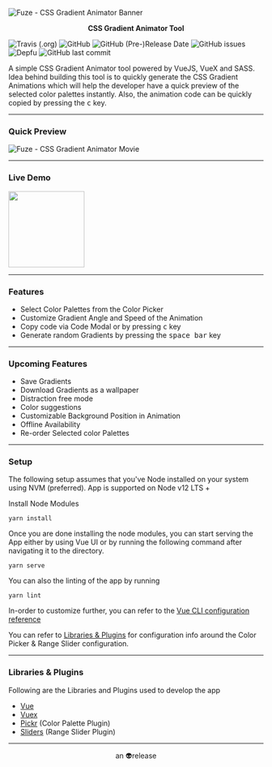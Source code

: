 
![Fuze - CSS Gradient Animator Banner](https://github.com/i-break-codes/fuze/blob/master/public/img/fuze-banner.jpg)
<p align="center"><strong>CSS Gradient Animator Tool</strong></p>

![Travis (.org)](https://img.shields.io/travis/i-break-codes/fuze?style=flat-square) ![GitHub](https://img.shields.io/github/license/i-break-codes/fuze?color=d42274&style=flat-square)  ![GitHub (Pre-)Release Date](https://img.shields.io/github/release-date-pre/i-break-codes/fuze?color=d42274&style=flat-square) ![GitHub issues](https://img.shields.io/github/issues/i-break-codes/fuze?color=d42274&style=flat-square) ![Depfu](https://img.shields.io/depfu/i-break-codes/fuze?color=d42274&style=flat-square) ![GitHub last commit](https://img.shields.io/github/last-commit/i-break-codes/fuze?color=d42274&style=flat-square)  

A simple CSS Gradient Animator tool powered by VueJS, VueX and SASS. Idea behind building this tool is to quickly generate the CSS Gradient Animations which will help the developer have a quick preview of the selected color palettes instantly. Also, the animation code can be quickly copied by pressing the <kbd>c</kbd> key.

---

### Quick Preview
<img src="https://github.com/i-break-codes/fuze/blob/master/public/img/fuze-demo.gif" alt="Fuze - CSS Gradient Animator Movie">

---

### Live Demo
<a href="https://fuse.8bit.codes"><img src="https://github.com/i-break-codes/fuze/blob/master/public/img/try-it-out.jpg" width="150"></a>

---

### Features
- Select Color Palettes from the Color Picker
- Customize Gradient Angle and Speed of the Animation
- Copy code via Code Modal or by pressing <kbd>c</kbd> key
- Generate random Gradients by pressing the <kbd>space bar</kbd> key

---

### Upcoming Features
- Save Gradients
- Download Gradients as a wallpaper
- Distraction free mode
- Color suggestions
- Customizable Background Position in Animation
- Offline Availability
- Re-order Selected color Palettes

---

### Setup

The following setup assumes that you've Node installed on your system using NVM (preferred). App is supported on Node v12 LTS +

Install Node Modules
```
yarn install
```

Once you are done installing the node modules, you can start serving the App either by using Vue UI or by running the following command after navigating it to the directory.

```
yarn serve
```

You can also the linting of the app by running
```
yarn lint
```
In-order to customize further, you can refer to the [Vue CLI configuration reference](https://cli.vuejs.org/config/)

You can refer to [Libraries & Plugins](#libraries--plugins) for configuration info around the Color Picker & Range Slider configuration.

---

### Libraries & Plugins

Following are the Libraries and Plugins used to develop the app
- [Vue](https://github.com/vuejs/vue)
- [Vuex](https://github.com/vuejs/vuex)
- [Pickr](https://github.com/Simonwep/pickr) (Color Palette Plugin)
- [Sliders](https://github.com/NightCatSama/vue-slider-component) (Range Slider Plugin)

---

<p align="center">an 👽release</p>
